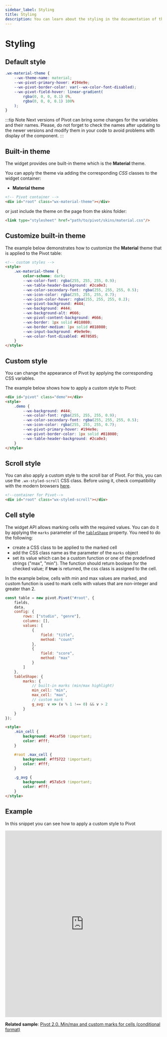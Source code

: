 ```yaml
---
sidebar_label: Styling
title: Styling
description: You can learn about the styling in the documentation of the DHTMLX JavaScript Pivot library. Browse developer guides and API reference, try out code examples and live demos, and download a free 30-day evaluation version of DHTMLX Pivot.
---
```


# Styling

## Default style

~~~css
.wx-material-theme {
    --wx-theme-name: material;
    --wx-pivot-primary-hover: #194e9e;
    --wx-pivot-border-color: var(--wx-color-font-disabled);
    --wx-pivot-field-hover: linear-gradient(
        rgba(0, 0, 0, 0.1) 0%,
        rgba(0, 0, 0, 0.1) 100%
    );
}
~~~

:::tip Note
Next versions of Pivot can bring some changes for the variables and their names. Please, do not forget to check the names after updating to the newer versions and modify them in your code to avoid problems with display of the component.
:::

## Built-in theme

The widget provides one built-in theme which is the **Material** theme. 

You can apply the theme via adding the corresponding *CSS* classes to the widget container:

- **Material theme**
~~~html {}
<!-- Pivot container -->
<div id="root" class="wx-material-theme"></div>
~~~

or just include the theme on the page from the skins folder:

~~~html {}
<link type="stylesheet" href="path/to/pivot/skins/material.css"/>
~~~

## Customize built-in theme

The example below demonstrates how to customize the **Material** theme that is applied to the Pivot table:

~~~html
<!-- custom styles -->
<style>
    .wx-material-theme {
        color-scheme: dark;
        --wx-color-font: rgba(255, 255, 255, 0.9);
        --wx-table-header-background: #2ca0e3;
        --wx-color-secondary-font: rgba(255, 255, 255, 0.5);
        --wx-icon-color: rgba(255, 255, 255, 0.7);
        --wx-icon-color-hover: rgba(255, 255, 255, 0.2);
        --wx-pivot-background: #444;
        --wx-background: #444;
        --wx-background-alt: #666;
        --wx-pivot-content-background: #666;
        --wx-border: 1px solid #818080;
        --wx-border-medium: 1px solid #818080;
        --wx-input-background: #9e9e9e;
        --wx-color-font-disabled: #878585;
    }
</style>
~~~

## Custom style

You can change the appearance of Pivot by applying the corresponding CSS variables.

The example below shows how to apply a custom style to Pivot:

~~~html
<div id="pivot" class="demo"></div>
<style>
    .demo {
        --wx-background: #444;
        --wx-color-font: rgba(255, 255, 255, 0.9);
        --wx-color-secondary-font: rgba(255, 255, 255, 0.5);
        --wx-icon-color: rgba(255, 255, 255, 0.7);
        --wx-pivot-primary-hover: #194e9e;
        --wx-pivot-border-color: 1px solid #818080;
        --wx-table-header-background: #2ca0e3;
    }
</style>
~~~

## Scroll style

You can also apply a custom style to the scroll bar of Pivot. For this, you can use the `.wx-styled-scroll` CSS class. Before using it, check compatibility with the modern browsers [here](https://caniuse.com/css-scrollbar).

~~~html {} title="index.html"
<!--container for Pivot-->
<div id="root" class="wx-styled-scroll"></div> 
~~~

## Cell style

The widget API allows marking cells with the required values. You can do it by applying the `marks` parameter of the [`tableShape`](/api/config/tableshape-property) property. You need to do the following:
- create a CSS class to be applied to the marked cell
- add the CSS class name as the parameter of the `marks` object
- set its value which can be a custom function or one of the predefined strings ("max", "min"). The function should return boolean for the checked value; if **true** is returned, the css class is assigned to the cell.

In the example below, cells with min and max values are marked, and custom function is used to mark cells with values that are non-integer and greater than 2. 

~~~jsx {18-26}
const table = new pivot.Pivot("#root", {
    fields,
    data,
    config: {
        rows: ["studio", "genre"],
        columns: [],
        values: [
            {
                field: "title",
                method: "count"
            },
            {
                field: "score",
                method: "max"
            }
        ]
    },
    tableShape: {
        marks: {
            // built-in marks (min/max highlight)
            min_cell: "min",
            max_cell: "max",
            // custom mark
            g_avg: v => (v % 1 !== 0) && v > 2
        }
    }
});
~~~

~~~html title="index.html"
<style>
    .min_cell {
        background: #4caf50 !important;
        color: #fff;
    }

    #root .max_cell {
        background: #ff5722 !important;
        color: #fff;
    }

    .g_avg {
        background: #57a5c9 !important;
        color: #fff;
    }
</style>
~~~

## Example

In this snippet you can see how to apply a custom style to Pivot

<iframe src="https://snippet.dhtmlx.com/p8imq6hx?mode=result" frameborder="0" class="snippet_iframe" width="100%" height="600"></iframe> 

**Related sample**: [Pivot 2.0. Min/max and custom marks for cells (conditional format)](https://snippet.dhtmlx.com/4cm4asbd)
